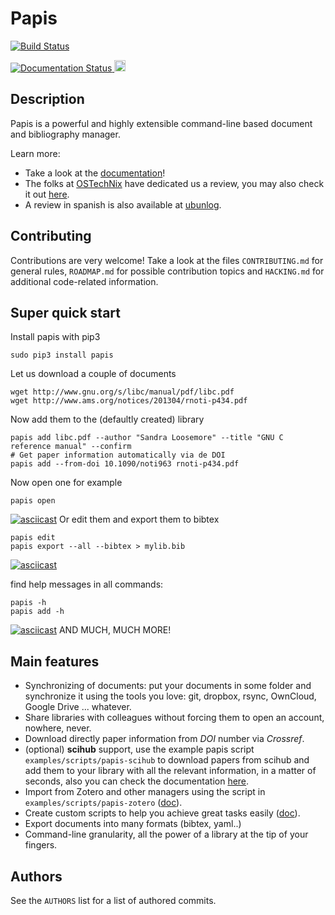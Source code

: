 
# Papis

[![Build Status](https://travis-ci.org/alejandrogallo/papis.svg?branch=master)](https://travis-ci.org/alejandrogallo/papis)

<a href='http://papis.readthedocs.io/en/latest/?badge=latest'>
    <img src='https://readthedocs.org/projects/papis/badge/?version=latest' alt='Documentation Status' />
</a>

<a href="https://badge.fury.io/py/papis">
  <img src="https://badge.fury.io/py/papis.svg" alt="PyPI version" height="18">
</a>

## Description

Papis is a powerful and highly extensible command-line based document and
bibliography manager.

Learn more:
  - Take a look at the [documentation](http://papis.readthedocs.io/en/latest/)!
  - The folks at
  [OSTechNix](https://www.ostechnix.com/) have dedicated us a review, you may
  also check it out
  [here](
  https://www.ostechnix.com/papis-command-line-based-document-bibliography-manager/
  ).
  - A review in spanish is also available at [ubunlog](
    https://ubunlog.com/papis-administrador-documentos/
  ).

## Contributing

Contributions are very welcome! Take a look at the files ``CONTRIBUTING.md``
for general rules, ``ROADMAP.md`` for possible contribution topics
and ``HACKING.md`` for additional code-related information.

## Super quick start

Install papis with pip3
```
sudo pip3 install papis
```

Let us download a couple of documents
```
wget http://www.gnu.org/s/libc/manual/pdf/libc.pdf
wget http://www.ams.org/notices/201304/rnoti-p434.pdf 
```

Now add them to the (defaultly created) library
```
papis add libc.pdf --author "Sandra Loosemore" --title "GNU C reference manual" --confirm
# Get paper information automatically via de DOI
papis add --from-doi 10.1090/noti963 rnoti-p434.pdf 
```

Now open one for example
```
papis open
```


[![asciicast](https://asciinema.org/a/oEHU9oPlGrKPOQzGMxvqkh5Fe.png)](https://asciinema.org/a/oEHU9oPlGrKPOQzGMxvqkh5Fe)
Or edit them and export them to bibtex

```
papis edit
papis export --all --bibtex > mylib.bib
```

[![asciicast](https://asciinema.org/a/QrUntd87K97hoKowxkAb4AYZ0.png)](https://asciinema.org/a/QrUntd87K97hoKowxkAb4AYZ0)

find help messages in all commands:
```
papis -h
papis add -h
```

[![asciicast](https://asciinema.org/a/48Dv1rfX44yjJD6Sbc71gpXGr.png)](https://asciinema.org/a/48Dv1rfX44yjJD6Sbc71gpXGr)
AND MUCH, MUCH MORE!

## Main features

  - Synchronizing of documents: put your documents in some folder and
    synchronize it using the tools you love: git, dropbox, rsync, OwnCloud,
    Google Drive ... whatever.
  - Share libraries with colleagues without forcing them to open an account,
    nowhere, never.
  - Download directly paper information from *DOI* number via *Crossref*.
  - (optional) **scihub** support, use the example papis script
    `examples/scripts/papis-scihub` to download papers from scihub and add them
    to your library with all the relevant information, in a matter of seconds,
    also you can check the documentation
     [here](http://papis.readthedocs.io/en/latest/scihub.html).
  - Import from Zotero and other managers using the script in
    `examples/scripts/papis-zotero`
    ([doc](http://papis.readthedocs.io/en/latest/importing.html)).
  - Create custom scripts to help you achieve great tasks easily
    ([doc](http://papis.readthedocs.io/en/latest/scripting.html)).
  - Export documents into many formats (bibtex, yaml..)
  - Command-line granularity, all the power of a library at the tip of your
    fingers.

## Authors

See the ``AUTHORS`` list for a list of authored commits.
